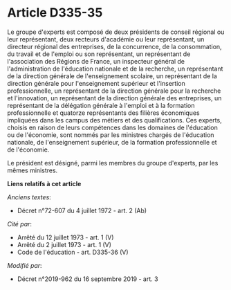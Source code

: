 # Article D335-35

Le groupe d'experts est composé de deux présidents de conseil régional ou leur représentant, deux recteurs d'académie ou leur
représentant, un directeur régional des entreprises, de la concurrence, de la consommation, du travail et de l'emploi ou son
représentant, un représentant de l'association des Régions de France, un inspecteur général de l'administration de
l'éducation nationale et de la recherche, un représentant de la direction générale de l'enseignement scolaire, un
représentant de la direction générale pour l'enseignement supérieur et l'insertion professionnelle, un représentant de la
direction générale pour la recherche et l'innovation, un représentant de la direction générale des entreprises, un
représentant de la délégation générale à l'emploi et à la formation professionnelle et quatorze représentants des filières
économiques impliquées dans les campus des métiers et des qualifications. Ces experts, choisis en raison de leurs compétences
dans les domaines de l'éducation ou de l'économie, sont nommés par les ministres chargés de l'éducation nationale, de
l'enseignement supérieur, de la formation professionnelle et de l'économie.

Le président est désigné, parmi les membres du groupe d'experts, par les mêmes ministres.

**Liens relatifs à cet article**

_Anciens textes_:

  - Décret n°72-607 du 4 juillet 1972 - art. 2 (Ab)

_Cité par_:

  - Arrêté du 12 juillet 1973 - art. 1 (V)
  - Arrêté du 2 juillet 1973 - art. 1 (V)
  - Code de l'éducation - art. D335-36 (V)

_Modifié par_:

  - Décret n°2019-962 du 16 septembre 2019 - art. 3
